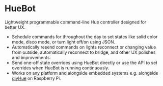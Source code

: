 # HueBot
Lightweight programmable command-line Hue controller designed for better UX.

- Schedule commands for throughout the day to set states like solid color mode, disco mode,
or turn light off/on using JSON.
- Automatically resend commands on lights reconnect or changing value from outside, automatically 
reconnect to bridge, and other UX polishes and improvements.
- Send one-off state overrides using HueBot directly or use the API to set 
overrides when HueBot is running continuously.
- Works on any platform and alongside embedded systems e.g. alongside [diyHue](https://github.com/diyhue/diyHue) on Raspberry Pi.
